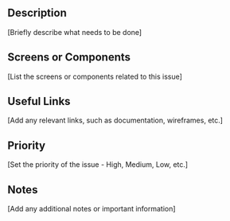 ## Description
[Briefly describe what needs to be done]

## Screens or Components
[List the screens or components related to this issue]

## Useful Links
[Add any relevant links, such as documentation, wireframes, etc.]

## Priority
[Set the priority of the issue - High, Medium, Low, etc.]


## Notes
[Add any additional notes or important information]
